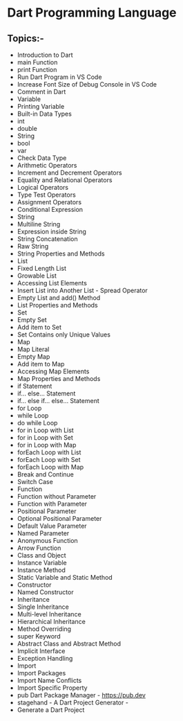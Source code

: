 # Dart Programming Language
## Topics:-
* Introduction to Dart
* main Function
* print Function
* Run Dart Program in VS Code
* Increase Font Size of Debug Console in VS Code
* Comment in Dart
* Variable
* Printing Variable
* Built-in Data Types
* int
* double
* String
* bool
* var
* Check Data Type
* Arithmetic Operators
* Increment and Decrement Operators
* Equality and Relational Operators
* Logical Operators
* Type Test Operators
* Assignment Operators
* Conditional Expression
* String
* Multiline String
* Expression inside String
* String Concatenation
* Raw String
* String Properties and Methods
* List
* Fixed Length List
* Growable List
* Accessing List Elements
* Insert List into Another List - Spread Operator
* Empty List and add() Method
* List Properties and Methods
* Set
* Empty Set
* Add item to Set
* Set Contains only Unique Values
* Map
* Map Literal
* Empty Map
* Add item to Map
* Accessing Map Elements
* Map Properties and Methods
* if Statement
* if... else... Statement
* if... else if... else... Statement
* for Loop
* while Loop
* do while Loop
* for in Loop with List
* for in Loop with Set
* for in Loop with Map
* forEach Loop with List
* forEach Loop with Set
* forEach Loop with Map
* Break and Continue
* Switch Case
* Function
* Function without Parameter
* Function with Parameter
* Positional Parameter
* Optional Positional Parameter
* Default Value Parameter
* Named Parameter
* Anonymous Function
* Arrow Function
* Class and Object
* Instance Variable
* Instance Method
* Static Variable and Static Method
* Constructor
* Named Constructor
* Inheritance
* Single Inheritance
* Multi-level Inheritance
* Hierarchical Inheritance
* Method Overriding
* super Keyword
* Abstract Class and Abstract Method
* Implicit Interface
* Exception Handling
* Import
* Import Packages
* Import Name Conflicts
* Import Specific Property
* pub Dart Package Manager - https://pub.dev
* stagehand - A Dart Project Generator - 
* Generate a Dart Project

















